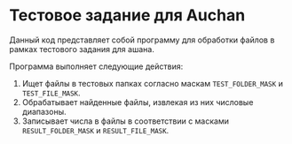 # Тестовое задание для Auchan

Данный код представляет собой программу для обработки файлов в рамках тестового задания для ашана.

Программа выполняет следующие действия:

1. Ищет файлы в тестовых папках согласно маскам `TEST_FOLDER_MASK` и `TEST_FILE_MASK`.
2. Обрабатывает найденные файлы, извлекая из них числовые диапазоны.
3. Записывает числа в файлы в соответствии с масками `RESULT_FOLDER_MASK` и `RESULT_FILE_MASK`.

